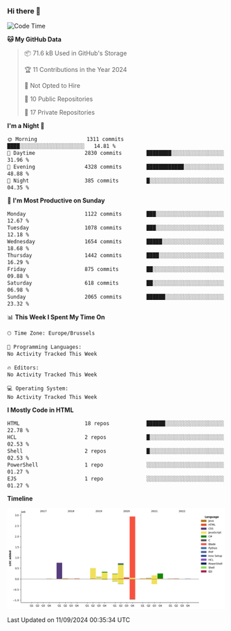 ### Hi there 👋

<!--START_SECTION:waka-->
![Code Time](http://img.shields.io/badge/Code%20Time-1%2C222%20hrs%2056%20mins-blue)

**🐱 My GitHub Data** 

> 📦 71.6 kB Used in GitHub's Storage 
 > 
> 🏆 11 Contributions in the Year 2024
 > 
> 🚫 Not Opted to Hire
 > 
> 📜 10 Public Repositories 
 > 
> 🔑 17 Private Repositories 
 > 
**I'm a Night 🦉** 

```text
🌞 Morning                1311 commits        ████░░░░░░░░░░░░░░░░░░░░░   14.81 % 
🌆 Daytime                2830 commits        ████████░░░░░░░░░░░░░░░░░   31.96 % 
🌃 Evening                4328 commits        ████████████░░░░░░░░░░░░░   48.88 % 
🌙 Night                  385 commits         █░░░░░░░░░░░░░░░░░░░░░░░░   04.35 % 
```
📅 **I'm Most Productive on Sunday** 

```text
Monday                   1122 commits        ███░░░░░░░░░░░░░░░░░░░░░░   12.67 % 
Tuesday                  1078 commits        ███░░░░░░░░░░░░░░░░░░░░░░   12.18 % 
Wednesday                1654 commits        █████░░░░░░░░░░░░░░░░░░░░   18.68 % 
Thursday                 1442 commits        ████░░░░░░░░░░░░░░░░░░░░░   16.29 % 
Friday                   875 commits         ██░░░░░░░░░░░░░░░░░░░░░░░   09.88 % 
Saturday                 618 commits         ██░░░░░░░░░░░░░░░░░░░░░░░   06.98 % 
Sunday                   2065 commits        ██████░░░░░░░░░░░░░░░░░░░   23.32 % 
```


📊 **This Week I Spent My Time On** 

```text
🕑︎ Time Zone: Europe/Brussels

💬 Programming Languages: 
No Activity Tracked This Week

🔥 Editors: 
No Activity Tracked This Week

💻 Operating System: 
No Activity Tracked This Week
```

**I Mostly Code in HTML** 

```text
HTML                     18 repos            ██████░░░░░░░░░░░░░░░░░░░   22.78 % 
HCL                      2 repos             █░░░░░░░░░░░░░░░░░░░░░░░░   02.53 % 
Shell                    2 repos             █░░░░░░░░░░░░░░░░░░░░░░░░   02.53 % 
PowerShell               1 repo              ░░░░░░░░░░░░░░░░░░░░░░░░░   01.27 % 
EJS                      1 repo              ░░░░░░░░░░░░░░░░░░░░░░░░░   01.27 % 
```



**Timeline**

![Lines of Code chart](https://raw.githubusercontent.com/guillaumedeplancke/guillaumedeplancke/main/assets/bar_graph.png)


 Last Updated on 11/09/2024 00:35:34 UTC
<!--END_SECTION:waka-->
